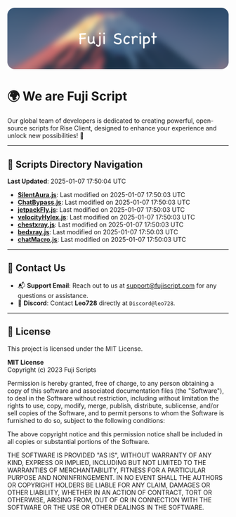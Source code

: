 ![Banner](.github/b.webp)

# 🌍 **We are Fuji Script**

Our global team of developers is dedicated to creating powerful, open-source scripts for Rise Client, designed to enhance your experience and unlock new possibilities! 🌟

---
<!-- SCRIPTS_NAVIGATION_START -->
## 📂 **Scripts Directory Navigation**

**Last Updated**: 2025-01-07 17:50:04 UTC

- **[SilentAura.js](scripts/SilentAura.js)**: Last modified on 2025-01-07 17:50:03 UTC
- **[ChatBypass.js](scripts/ChatBypass.js)**: Last modified on 2025-01-07 17:50:03 UTC
- **[jetpackFly.js](scripts/jetpackFly.js)**: Last modified on 2025-01-07 17:50:03 UTC
- **[velocityHylex.js](scripts/velocityHylex.js)**: Last modified on 2025-01-07 17:50:03 UTC
- **[chestxray.js](scripts/chestxray.js)**: Last modified on 2025-01-07 17:50:03 UTC
- **[bedxray.js](scripts/bedxray.js)**: Last modified on 2025-01-07 17:50:03 UTC
- **[chatMacro.js](scripts/chatMacro.js)**: Last modified on 2025-01-07 17:50:03 UTC

<!-- SCRIPTS_NAVIGATION_END -->

---

## 💬 **Contact Us**  
- 📬 **Support Email**: Reach out to us at [support@fujiscript.com](mailto:support@fujiscript.com) for any questions or assistance.  
- 💬 **Discord**: Contact **Leo728** directly at `Discord@leo728`.

---

## 📜 **License**

This project is licensed under the MIT License.  

**MIT License**  
Copyright (c) 2023 Fuji Scripts  

Permission is hereby granted, free of charge, to any person obtaining a copy of this software and associated documentation files (the "Software"), to deal in the Software without restriction, including without limitation the rights to use, copy, modify, merge, publish, distribute, sublicense, and/or sell copies of the Software, and to permit persons to whom the Software is furnished to do so, subject to the following conditions:  

The above copyright notice and this permission notice shall be included in all copies or substantial portions of the Software.  

THE SOFTWARE IS PROVIDED "AS IS", WITHOUT WARRANTY OF ANY KIND, EXPRESS OR IMPLIED, INCLUDING BUT NOT LIMITED TO THE WARRANTIES OF MERCHANTABILITY, FITNESS FOR A PARTICULAR PURPOSE AND NONINFRINGEMENT. IN NO EVENT SHALL THE AUTHORS OR COPYRIGHT HOLDERS BE LIABLE FOR ANY CLAIM, DAMAGES OR OTHER LIABILITY, WHETHER IN AN ACTION OF CONTRACT, TORT OR OTHERWISE, ARISING FROM, OUT OF OR IN CONNECTION WITH THE SOFTWARE OR THE USE OR OTHER DEALINGS IN THE SOFTWARE.  
